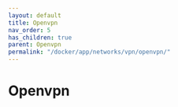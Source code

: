 ```yaml
---
layout: default
title: Openvpn
nav_order: 5
has_children: true
parent: Openvpn
permalink: "/docker/app/networks/vpn/openvpn/"
---
```


# Openvpn
